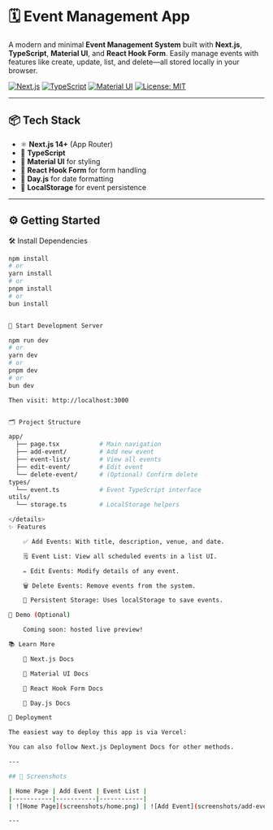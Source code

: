 # 🗓️ Event Management App

A modern and minimal **Event Management System** built with **Next.js**, **TypeScript**, **Material UI**, and **React Hook Form**. Easily manage events with features like create, update, list, and delete—all stored locally in your browser.

[![Next.js](https://img.shields.io/badge/Next.js-14+-000000?style=flat&logo=nextdotjs)](https://nextjs.org/)
[![TypeScript](https://img.shields.io/badge/TypeScript-5.x-3178C6?style=flat&logo=typescript)](https://www.typescriptlang.org/)
[![Material UI](https://img.shields.io/badge/MUI-6.x-007FFF?style=flat&logo=mui)](https://mui.com/)
[![License: MIT](https://img.shields.io/badge/License-MIT-yellow.svg)](LICENSE)

---

## 📦 Tech Stack

- ⚛️ **Next.js 14+** (App Router)
- 🔐 **TypeScript**
- 🎨 **Material UI** for styling
- 🧼 **React Hook Form** for form handling
- 📆 **Day.js** for date formatting
- 💾 **LocalStorage** for event persistence

---

## ⚙️ Getting Started

🛠️ Install Dependencies

```bash
npm install
# or
yarn install
# or
pnpm install
# or
bun install


🚀 Start Development Server

npm run dev
# or
yarn dev
# or
pnpm dev
# or
bun dev

Then visit: http://localhost:3000


🗂️ Project Structure

app/
  ├── page.tsx           # Main navigation
  ├── add-event/         # Add new event
  ├── event-list/        # View all events
  ├── edit-event/        # Edit event
  └── delete-event/      # (Optional) Confirm delete
types/
  └── event.ts           # Event TypeScript interface
utils/
  └── storage.ts         # LocalStorage helpers

</details>
✨ Features

    ✅ Add Events: With title, description, venue, and date.

    🗒️ Event List: View all scheduled events in a list UI.

    ✏️ Edit Events: Modify details of any event.

    🗑️ Delete Events: Remove events from the system.

    📍 Persistent Storage: Uses localStorage to save events.

🎥 Demo (Optional)

    Coming soon: hosted live preview!

📚 Learn More

    📘 Next.js Docs

    📘 Material UI Docs

    📘 React Hook Form Docs

    📘 Day.js Docs

🚀 Deployment

The easiest way to deploy this app is via Vercel:

You can also follow Next.js Deployment Docs for other methods.

---

## 📸 Screenshots

| Home Page | Add Event | Event List |
|-----------|-----------|------------|
| ![Home Page](screenshots/home.png) | ![Add Event](screenshots/add-event.png) | ![Event List](screenshots/event-list.png) |

---